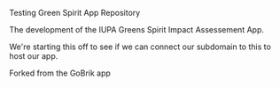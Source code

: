 Testing Green Spirit App Repository

The development of the IUPA Greens Spirit Impact Assessement App.

We're starting this off to see if we can connect our subdomain to this to host our app.

  Forked from the GoBrik app
